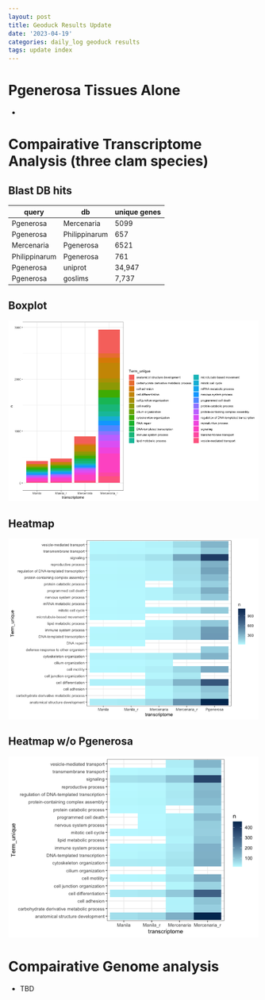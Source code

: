 ```yaml
---
layout: post
title: Geoduck Results Update
date: '2023-04-19'
categories: daily_log geoduck results
tags: update index 
---
```


# Pgenerosa Tissues Alone
- 

# Compairative Transcriptome Analysis (three clam species) 
## Blast DB hits

| query | db | unique genes |
|---|---|---|
| Pgenerosa | Mercenaria | 5099 |
| Pgenerosa |        Philippinarum | 657 |
| Mercenaria | Pgenerosa | 6521 |
|        Philippinarum | Pgenerosa | 761 |
| Pgenerosa | uniprot | 34,947 |
| Pgenerosa | goslims | 7,737 |

## Boxplot

![](https://raw.githubusercontent.com/course-fish546-2023/olivia-geoduck/main/output/plots/compairative_transcriptome_top20.png?token=GHSAT0AAAAAAB64XHVPHOWXJE5QKWES2MIUZCAJPLQ)
## Heatmap 

![](https://raw.githubusercontent.com/course-fish546-2023/olivia-geoduck/main/output/plots/heatmap2-v1.png?token=GHSAT0AAAAAAB64XHVOAJYP4VHBHYVTE4UYZCAJQOQ)
## Heatmap w/o Pgenerosa

![](https://raw.githubusercontent.com/course-fish546-2023/olivia-geoduck/main/output/plots/heatmap3-v1.png?token=GHSAT0AAAAAAB64XHVO6DEN7WNIHQARC5LIZCAJRVA)

# Compairative Genome analysis
- TBD

